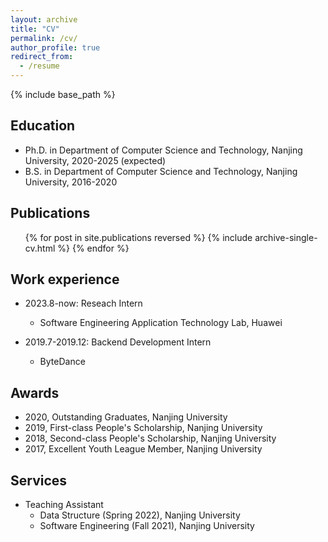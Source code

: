 ```yaml
---
layout: archive
title: "CV"
permalink: /cv/
author_profile: true
redirect_from:
  - /resume
---
```


{% include base_path %}

## Education
- Ph.D. in Department of Computer Science and Technology, Nanjing University, 2020-2025 (expected)
- B.S. in Department of Computer Science and Technology, Nanjing University, 2016-2020


## Publications
  <ul>{% for post in site.publications reversed %}
    {% include archive-single-cv.html %}
  {% endfor %}</ul>


## Work experience
- 2023.8-now: Reseach Intern
  - Software Engineering Application Technology Lab, Huawei

- 2019.7-2019.12: Backend Development Intern
  - ByteDance


## Awards
- 2020, Outstanding Graduates, Nanjing University
- 2019, First-class People's Scholarship, Nanjing University
- 2018, Second-class People's Scholarship, Nanjing University
- 2017, Excellent Youth League Member, Nanjing University
  
  
## Services
- Teaching Assistant
  - Data Structure (Spring 2022), Nanjing University
  - Software Engineering (Fall 2021), Nanjing University

